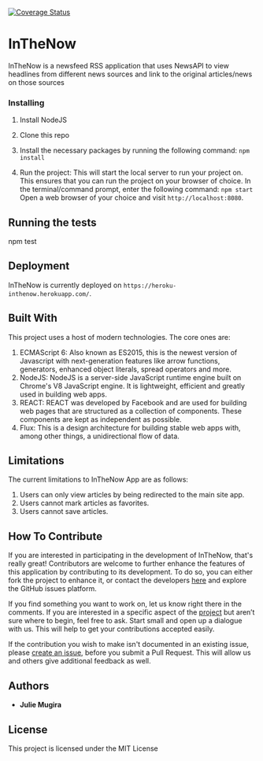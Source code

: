 [![Coverage Status](https://coveralls.io/repos/github/jm-wanja/headlines-news-feed-app/badge.svg?branch=master)](https://coveralls.io/github/jm-wanja/headlines-news-feed-app?branch=develop)

# InTheNow

InTheNow is a newsfeed RSS application that uses NewsAPI to view headlines from different news sources and link to the original articles/news on those sources

### Installing

1. Install NodeJS
2. Clone this repo
3. Install the necessary packages by running the following command:
`npm install`

4. Run the project: This will start the local server to run your project on. This ensures that you can run the project on your browser of choice. In the terminal/command prompt, enter the following command:
`npm start`
Open a web browser of your choice and visit `http://localhost:8080`.
## Running the tests

npm test

## Deployment

InTheNow is currently deployed on `https://heroku-inthenow.herokuapp.com/`.

## Built With

This project uses a host of modern technologies. The core ones are:

1. ECMAScript 6: Also known as ES2015, this is the newest version of Javascript with next-generation features like arrow functions, generators, enhanced object literals, spread operators and more.
2. NodeJS: NodeJS is a server-side JavaScript runtime engine built on Chrome's V8 JavaScript engine. It is lightweight, efficient and greatly used in building web apps.
3. REACT: REACT was developed by Facebook and are used for building web pages that are structured as a collection of components. These components are kept as independent as possible.
4. Flux: This is a design architecture for building stable web apps with, among other things, a unidirectional flow of data.

## Limitations

The current limitations to InTheNow App are as follows:

1. Users can only view articles by being redirected to the main site app.
2. Users cannot mark articles as favorites.
3. Users cannot save articles.

## How To Contribute

If you are interested in participating in the development of InTheNow, that's really great! Contributors are welcome to further enhance the features of this application by contributing to its development. To do so, you can either fork the project to enhance it, or contact the developers [here](julie.mugira@andela.com) and explore the GitHub issues platform.

If you find something you want to work on, let us know right there in the comments. If you are interested in a specific aspect of the [project](https://github.com/jm-wanja/headlines-news-feed-app/projects) but aren’t sure where to begin, feel free to ask. Start small and open up a dialogue with us. This will help to get your contributions accepted easily.

If the contribution you wish to make isn't documented in an existing issue, please [create an issue](https://github.com/jm-wanja/headlines-news-feed-app/issues), before you submit a Pull Request. This will allow us and others give additional feedback as well.
## Authors

* **Julie Mugira** 

## License

This project is licensed under the MIT License

